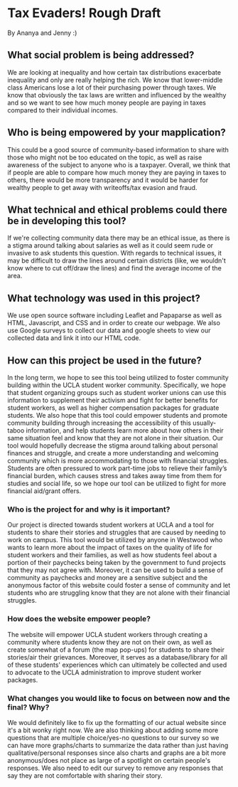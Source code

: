 # Tax Evaders! Rough Draft
  By Ananya and Jenny :)



  ## What social problem is being addressed?
    
We are looking at inequality and how certain tax distributions exacerbate inequality and only are really helping the rich. We know that lower-middle class Americans lose a lot of their purchasing power through taxes. We know that obviously the tax laws are written and influenced by the wealthy and so we want to see how much money people are paying in taxes compared to their individual incomes. 
    
   ## Who is being empowered by your mapplication?
    
This could be a good source of community-based information to share with those who might not be too educated on the topic, as well as raise awareness of the subject to anyone who is a taxpayer. Overall, we think that if people are able to compare how much money they are paying in taxes to others, there would be more transparency and it would be harder for wealthy people to get away with writeoffs/tax evasion and fraud. 

   ## What technical and ethical problems could there be in developing this tool?
    
If we're collecting community data there may be an ethical issue, as there is a stigma around talking about salaries as well as it could seem rude or invasive to ask students this question. With regards to technical issues, it may be difficult to draw the lines around certain districts (like, we wouldn't know where to cut off/draw the lines) and find the average income of the area. 

  ## What technology was used in this project?
We use open source software including Leaflet and Papaparse as well as HTML, Javascript, and CSS and in order to create our webpage. We also use Google surveys to collect our data and google sheets to view our collected data and link it into our HTML code. 
  ## How can this project be used in the future?
 In the long term, we hope to see this tool being utilized to foster community building within the UCLA student worker community. Specifically, we hope that student organizing groups such as student worker unions can use this information to supplement their activism and fight for better benefits for student workers, as well as higher compensation packages for graduate students. We also hope that this tool could empower students and promote community building through increasing the accessibility of this usually-taboo information, and help students learn more about how others in their same situation feel and know that they are not alone in their situation. Our tool would hopefully decrease the stigma around talking about personal finances and struggle, and create a more understanding and welcoming community which is more accommodating to those with financial struggles. Students are often pressured to work part-time jobs to relieve their family’s financial burden, which causes stress and takes away time from them for studies and social life, so we hope our tool can be utilized to fight for more financial aid/grant offers.
 
  ### Who is the project for and why is it important?
 Our project is directed towards student workers at UCLA and a tool for students to share their stories and struggles that are caused by needing to work on campus. This tool would be utilized by anyone in Westwood who wants to learn more about the impact of taxes on the quality of life for student workers and their families, as well as how students feel about a portion of their paychecks being taken by the government to fund projects that they may not agree with. Moreover, it can be used to build a sense of community as paychecks and money are a sensitive subject and the anonymous factor of this website could foster a sense of community and let students who are struggling know that they are not alone with their financial struggles. 

  ### How does the website empower people?
 The website will empower UCLA student workers through creating a community where students know they are not on their own, as well as create somewhat of a forum (the map pop-ups) for students to share their stories/air their grievances. Moreover, it serves as a database/library for all of these students' experiences which can ultimately be collected and used to advocate to the UCLA administration to improve student worker packages.
 
  ### What changes you would like to focus on between now and the final? Why?
We would definitely like to fix up the formatting of our actual website since it's a bit wonky right now. We are also thinking about adding some more questions that are multiple choice/yes-no questions to our survey so we can have more graphs/charts to summarize the data rather than just having qualitative/personal responses since also charts and graphs are a bit more anonymous/does not place as large of a spotlight on certain people's responses. We also need to edit our survey to remove any responses that say they are not comfortable with sharing their story.

